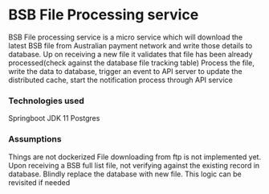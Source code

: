 # BSB File Processing service
BSB File processing service is a micro service which will download the latest BSB file from Australian payment network and write those details to database.
Up on receiving a new file it validates that file has been already processed(check against the database file tracking table)
Process the file, write the data to database, trigger an event to API server to update the distributed cache, start the notification process through API service

### Technologies used
Springboot
JDK 11
Postgres


### Assumptions
Things are not dockerized
File downloading from ftp is not implemented yet.
Upon receiving a BSB full list file, not verifying against the existing record in database. Blindly replace the database with new file. This logic can be revisited if needed


